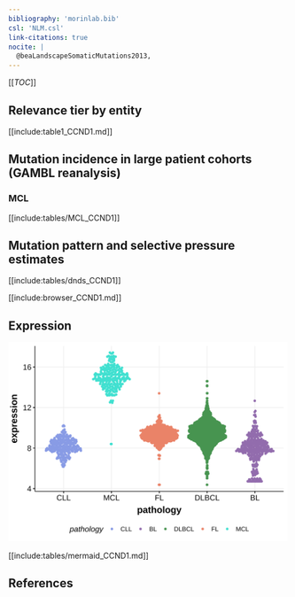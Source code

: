 ```yaml
---
bibliography: 'morinlab.bib'
csl: 'NLM.csl'
link-citations: true
nocite: |
  @beaLandscapeSomaticMutations2013, 
---
```

[[_TOC_]]


## Relevance tier by entity

[[include:table1_CCND1.md]]

## Mutation incidence in large patient cohorts (GAMBL reanalysis)

### MCL
[[include:tables/MCL_CCND1]]

## Mutation pattern and selective pressure estimates

[[include:tables/dnds_CCND1]]


[[include:browser_CCND1.md]]

## Expression
![](images/gene_expression/CCND1_by_pathology.svg)
<!-- ORIGIN: beaLandscapeSomaticMutations2013 -->
<!-- MCL: beaLandscapeSomaticMutations2013 -->

[[include:tables/mermaid_CCND1.md]]

## References
